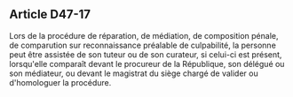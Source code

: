 Article D47-17
----
Lors de la procédure de réparation, de médiation, de composition pénale, de
comparution sur reconnaissance préalable de culpabilité, la personne peut être
assistée de son tuteur ou de son curateur, si celui-ci est présent, lorsqu'elle
comparaît devant le procureur de la République, son délégué ou son médiateur, ou
devant le magistrat du siège chargé de valider ou d'homologuer la procédure.
